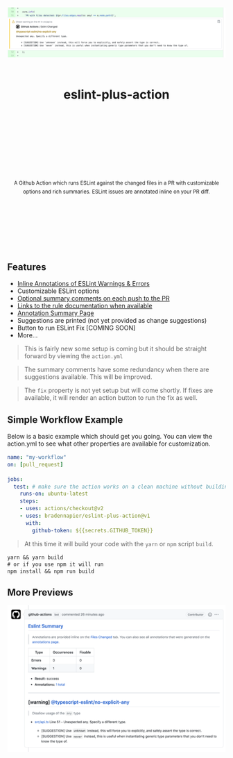 <div align="center">
  <h1>
    <br/>
    <br/>
    <p align="center">
      <img src="docs/img/annotation.png" width="100%" title="eslint-plus-action">
    </p>
    <br />
    eslint-plus-action
    <br />
    <br />
    <br />
    <br />
  </h1>
  <sup>
    <br />
    <br />
    <br />
    A Github Action which runs ESLint against the changed files in a PR with customizable options and rich summaries.  ESLint issues are annotated inline on your PR diff.
  </sup>
  <br />
  <br />
  <br />
  <br />
  <br />
  <br />
  <br />
  <br />
</div>

## Features

- [Inline Annotations of ESLint Warnings & Errors](https://github.com/bradennapier/eslint-plus-action/pull/3/files)
- Customizable ESLint options
- [Optional summary comments on each push to the PR](https://github.com/bradennapier/eslint-plus-action/pull/3)
- [Links to the rule documentation when available](https://github.com/bradennapier/eslint-plus-action/pull/3#issuecomment-646635983)
- [Annotation Summary Page](https://github.com/bradennapier/eslint-plus-action/pull/3/checks?check_run_id=788235048)
- Suggestions are printed (not yet provided as change suggestions)
- Button to run ESLint Fix [COMING SOON]
- More...

> This is fairly new some setup is coming but it should be straight forward by viewing the `action.yml`

> The summary comments have some redundancy when there are suggestions available.  This will be improved.

> The `fix` property is not yet setup but will come shortly. If fixes are available, it will render an action button to run the fix as well.

## Simple Workflow Example

Below is a basic example which should get you going.  You can view the action.yml to see what other properties are available for customization.

```yml
name: "my-workflow"
on: [pull_request]

jobs:
  test: # make sure the action works on a clean machine without building
    runs-on: ubuntu-latest
    steps:
    - uses: actions/checkout@v2
    - uses: bradennapier/eslint-plus-action@v1
      with: 
        github-token: ${{secrets.GITHUB_TOKEN}}
```

> At this time it will build your code with the `yarn` or `npm` script `build`.

```
yarn && yarn build
# or if you use npm it will run
npm install && npm run build
```

## More Previews

<p align="center">
  <img src="docs/img/prcomment.png" width="100%" title="eslint-plus-action-pr-comment">
</p>
